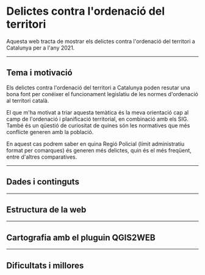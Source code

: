 # Delictes contra l'ordenació del territori
Aquesta web tracta de mostrar els delictes contra l'ordenació del territori a Catalunya per a l'any 2021.

---
## Tema i motivació
Els delictes contra l'ordenació del territori a Catalunya poden resutar una bona font per conéixer el funcionament legislatiu de les normes d'ordenació al territori català.

El que m'ha motivat a triar aquesta temàtica és la meva orientació cap al camp de l'ordenació i planificació territorial, en combinació amb els SIG. També és un qüestió de curiositat de quines són les normatives que més conflicte generen amb la població.

En aquest cas podrem saber en quina Regió Policial (límit administratiu format per comarques) és generen més delictes, quin és el més freqüent, entre d'altres comparatives.





---
## Dades i continguts





---
## Estructura de la web



---
## Cartografia amb el pluguin QGIS2WEB




---
## Dificultats i millores

